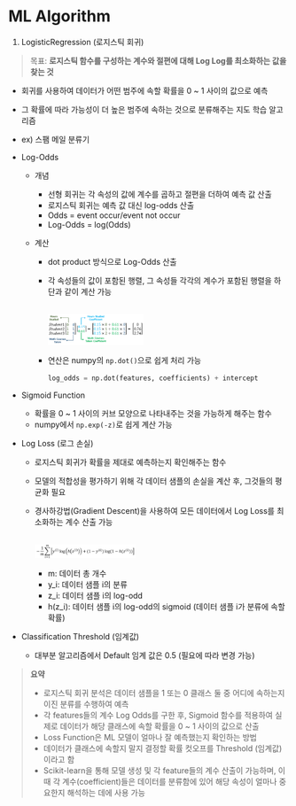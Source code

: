 # ML Algorithm
1. LogisticRegression (로지스틱 회귀)

> 목표: 
> **로지스틱 함수를 구성하는 계수와 절편에 대해 Log Log를 최소화하는 값을 찾는 것**

- 회귀를 사용하여 데이터가 어떤 범주에 속할 확률을 0 ~ 1 사이의 값으로 예측

- 그 확률에 따라 가능성이 더 높은 범주에 속하는 것으로 분류해주는 지도 학습 알고리즘

- ex) 스팸 메일 분류기

- Log-Odds

  - 개념

    - 선형 회귀는 각 속성의 값에 계수를 곱하고 절편을 더하여 예측 값 산출
    - 로지스틱 회귀는 예측 값 대신 log-odds 산출
    - Odds = event occur/event not occur
    - Log-Odds = log(Odds)

  - 계산

    - dot product 방식으로 Log-Odds 산출

    - 각 속성들의 값이  포함된 행렬, 그 속성들 각각의 계수가 포함된 행렬을 하단과 같이 계산 가능

      <br><img src="https://github.com/YounHS/Study_DataScience/blob/master/3.%20ML/picture/LR_logodds.png" width="40%"><br>

    - 연산은 numpy의 `np.dot()`으로 쉽게 처리 가능

      ```python
      log_odds = np.dot(features, coefficients) + intercept
      ```

- Sigmoid Function

  - 확률을 0 ~ 1 사이의 커브 모양으로 나타내주는 것을 가능하게 해주는 함수
  - numpy에서 `np.exp(-z)`로 쉽게 계산 가능

- Log Loss (로그 손실)

  - 로지스틱 회귀가 확률을 제대로 예측하는지 확인해주는 함수

  - 모델의 적합성을 평가하기 위해 각 데이터 샘플의 손실을 계산 후, 그것들의 평균화 필요

  - 경사하강법(Gradient Descent)을 사용하여 모든 데이터에서 Log Loss를 최소화하는 계수 산출 가능

    <br><img src="https://github.com/YounHS/Study_DataScience/blob/master/3.%20ML/picture/LR_logloss.png" width="40%"><br>

    - m: 데이터 총 개수
    - y_i: 데이터 샘플 i의 분류
    - z_i: 데이터 샘플 i의 log-odd
    - h(z_i): 데이터 샘플 i의 log-odd의 sigmoid (데이터 샘플 i가 분류에 속할 확률)

- Classification Threshold (임계값)
  - 대부분 알고리즘에서 Default 임계 값은 0.5 (필요에 따라 변경 가능)

> **요약**
>
> - 로지스틱 회귀 분석은 데이터 샘플을 1 또는 0 클래스 둘 중 어디에 속하는지 이진 분류를 수행하여 예측
> - 각 features들의 계수 Log Odds를 구한 후, Sigmoid 함수를 적용하여 실제로 데이터가 해당 클래스에 속할 확률을 0 ~ 1 사이의 값으로 산출
> - Loss Function은 ML 모델이 얼마나 잘 예측했는지 확인하는 방법
> - 데이터가 클래스에 속할지 말지 결정할 확률 컷오프를 Threshold (임계값)이라고 함
> - Scikit-learn을 통해 모델 생성 및 각 feature들의 계수 산출이 가능하며, 이 때 각 계수(coefficient)들은 데이터를 분류함에 있어 해당 속성이 얼마나 중요한지 해석하는 데에 사용 가능
